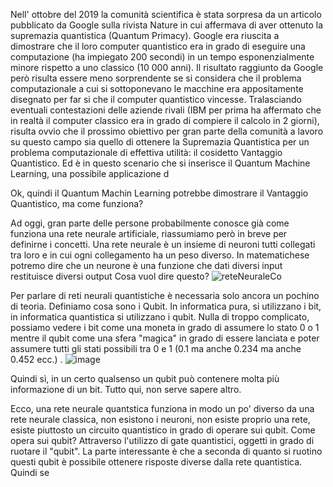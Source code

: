 Nell' ottobre del 2019 la comunità scientifica è stata sorpresa da un articolo pubblicato da Google sulla rivista Nature in cui affermava di aver ottenuto la supremazia quantistica (Quantum Primacy). Google era riuscita a dimostrare che il loro computer quantistico era in grado di eseguire una computazione  (ha impiegato 200 secondi) in un tempo esponenzialmente minore rispetto a uno classico (10 000 anni). Il risultato raggiunto da Google però risulta essere meno sorprendente se si considera che il problema computazionale a cui si sottoponevano le macchine era appositamente disegnato per far si che il computer quantistico vincesse. Tralasciando eventuali contestazioni delle aziende rivali (IBM per prima ha affermato che in realtà il computer classico era in grado di compiere il calcolo in 2 giorni), risulta ovvio che il prossimo obiettivo per gran parte della comunità a lavoro su questo campo sia quello di ottenere la Supremazia Quantistica per un problema computazionale di effettiva utilità: il cosidetto Vantaggio Quantistico. Ed è in questo scenario che si inserisce il Quantum Machine Learning, una possibile applicazione d

Ok, quindi il Quantum Machin Learning potrebbe dimostrare il Vantaggio Quantistico, ma come funziona?

Ad oggi, gran parte delle persone probabilmente conosce già come funziona una rete neurale artificiale, riassumiamo però in breve per definirne i concetti.
Una rete neurale è un insieme di neuroni tutti collegati tra loro e in cui ogni collegamento ha un peso diverso. In matematichese potremo dire che un neurone è una funzione che dati diversi input restituisce diversi output 
Cosa vuol dire questo? 
![reteNeuraleCo](https://github.com/user-attachments/assets/3b114598-d69d-40b2-bea8-6fa7529fa3df)

Per parlare di reti neurali quantistiche è necessaria solo ancora un pochino di teoria. Definiamo cosa sono i Qubit.
In informatica pura, si utilizzano i bit, in informatica quantistica si utilizzano i qubit. Nulla di troppo complicato, possiamo vedere i bit come una moneta in grado di assumere lo stato 0 o 1 mentre il qubit come una sfera "magica" in grado di essere lanciata e poter assumere tutti gli stati possibili tra 0 e 1 (0.1 ma anche 0.234 ma anche 0.452 ecc.) .
![image](https://github.com/user-attachments/assets/e37ed8b7-47d6-4080-b558-8b823b8585f3)



Quindi sì, in un certo qualsenso un qubit può contenere molta più informazione di un bit. Tutto qui, non serve sapere altro.

Ecco, una rete neurale quantstica funziona in modo un po' diverso da una rete neurale classica, non esistono i neuroni, non esiste proprio una rete, esiste piuttosto un circuito quantistico in grado di operare sui qubit. Come opera sui qubit? Attraverso l'utilizzo di gate quantistici, oggetti in grado di ruotare il "qubit". La parte interessante è che a seconda di quanto si ruotino questi qubit è possibile ottenere risposte diverse dalla rete quantistica. Quindi se
